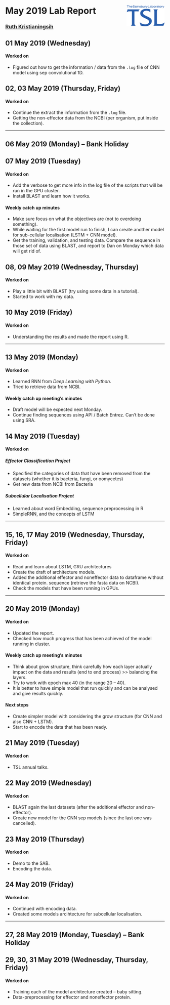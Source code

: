 
# May 2019 Lab Report <img src="figures/tsl-logo.png" align="right" width="120" />

### [Ruth Kristianingsih](https://github.com/ruthkr)

## 01 May 2019 (Wednesday)

<!-- Commits: `#r gitlogr::get_git_commit_count(curr_date)` -->

#### Worked on

  - Figured out how to get the information / data from the `.log` file
    of CNN model using sep convolutional 1D.

## 02, 03 May 2019 (Thursday, Friday)

<!-- Commits: `#r gitlogr::get_git_commit_count(curr_date)` -->

#### Worked on

  - Continue the extract the information from the `.log` file.
  - Getting the non-effector data from the NCBI (per organism, put
    inside the collection).

-----

## 06 May 2019 (Monday) – Bank Holiday

<!-- Commits: `#r gitlogr::get_git_commit_count(curr_date)` -->

## 07 May 2019 (Tuesday)

<!-- Commits: `#r gitlogr::get_git_commit_count(curr_date)` -->

#### Worked on

  - Add the verbose to get more info in the log file of the scripts that
    will be run in the GPU cluster.
  - Install BLAST and learn how it works.

#### Weekly catch up minutes

  - Make sure focus on what the objectives are (not to overdoing
    something).
  - While waiting for the first model run to finish, I can create
    another model for sub-cellular localisation (LSTM + CNN model).
  - Get the training, validation, and testing data. Compare the sequence
    in those set of data using BLAST, and report to Dan on Monday which
    data will get rid of.

## 08, 09 May 2019 (Wednesday, Thursday)

<!-- Commits: `#r gitlogr::get_git_commit_count(curr_date)` -->

#### Worked on

  - Play a little bit with BLAST (try using some data in a tutorial).
  - Started to work with my data.

## 10 May 2019 (Friday)

<!-- Commits: `#r gitlogr::get_git_commit_count(curr_date)` -->

#### Worked on

  - Understanding the results and made the report using R.

-----

## 13 May 2019 (Monday)

<!-- Commits: `#r gitlogr::get_git_commit_count(curr_date)` -->

#### Worked on

  - Learned RNN from *Deep Learning with Python*.
  - Tried to retrieve data from NCBI.

#### Weekly catch up meeting’s minutes

  - Draft model will be expected next Monday.
  - Continue finding sequences using API / Batch Entrez. Can’t be done
    using SRA.

## 14 May 2019 (Tuesday)

<!-- Commits: `#r gitlogr::get_git_commit_count(curr_date, to_date)` -->

#### Worked on

##### Effector Classification Project

  - Specified the categories of data that have been removed from the
    datasets (whether it is bacteria, fungi, or oomycetes)
  - Get new data from NCBI from Bacteria

##### Subcellular Localisation Project

  - Learned about word Embedding, sequence preprocessing in R
  - SimpleRNN, and the concepts of LSTM

-----

## 15, 16, 17 May 2019 (Wednesday, Thursday, Friday)

<!-- Commits: `#r gitlogr::get_git_commit_count(curr_date)` -->

#### Worked on

  - Read and learn about LSTM, GRU architectures
  - Create the draft of architecture models.
  - Added the additional effector and noneffector data to dataframe
    without identical protein. sequence (retrieve the fasta data on
    NCBI).
  - Check the models that have been running in GPUs.

-----

## 20 May 2019 (Monday)

<!-- Commits: `#r gitlogr::get_git_commit_count(curr_date)` -->

#### Worked on

  - Updated the report.
  - Checked how much progress that has been achieved of the model
    running in cluster.

#### Weekly catch up meeting’s minutes

  - Think about grow structure, think carefully how each layer actually
    impact on the data and results (end to end process) \>\> balancing
    the layers.
  - Try to work with epoch max 40 (in the range 20 – 40).
  - It is better to have simple model that run quickly and can be
    analysed and give results quickly.

#### Next steps

  - Create simpler model with considering the grow structure (for CNN
    and also CNN + LSTM).
  - Start to encode the data that has been ready.

## 21 May 2019 (Tuesday)

<!-- Commits: `#r gitlogr::get_git_commit_count(curr_date)` -->

#### Worked on

  - TSL annual talks.

## 22 May 2019 (Wednesday)

<!-- Commits: `#r gitlogr::get_git_commit_count(curr_date)` -->

#### Worked on

  - BLAST again the last datasets (after the additional effector and
    non-effector).
  - Create new model for the CNN sep models (since the last one was
    cancelled).

## 23 May 2019 (Thursday)

<!-- Commits: `#r gitlogr::get_git_commit_count(curr_date)` -->

#### Worked on

  - Demo to the SAB.
  - Encoding the data.

## 24 May 2019 (Friday)

<!-- Commits: `#r gitlogr::get_git_commit_count(curr_date)` -->

#### Worked on

  - Continued with encoding data.
  - Created some models arcihtecture for subcellular localisation.

-----

## 27, 28 May 2019 (Monday, Tuesday) – Bank Holiday

<!-- Commits: `#r gitlogr::get_git_commit_count(curr_date)` -->

## 29, 30, 31 May 2019 (Wednesday, Thursday, Friday)

<!-- Commits: `#r gitlogr::get_git_commit_count(curr_date)` -->

#### Worked on

  - Training each of the model architecture created – baby sitting.
  - Data-preprocessing for effector and noneffector protein.
